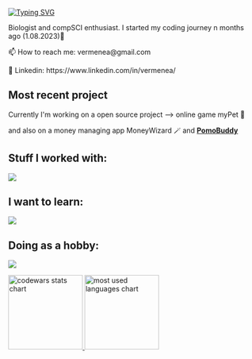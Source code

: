 
<a href="https://git.io/typing-svg"><img src="https://readme-typing-svg.demolab.com?font=Fira+Code&pause=1000&color=F71E15&random=false&width=435&lines=print(%22Hi!+I'm+Natalia%22)" alt="Typing SVG" /></a>
<p align="left">Biologist and compSCI enthusiast. I started my coding journey n months ago (1.08.2023)🚀</p>

<p>📫 How to reach me: vermenea@gmail.com</p>
<p>🪪 Linkedin: https://www.linkedin.com/in/vermenea/</p>


## Most recent project

Currently I'm working on a open source project --> online game myPet 🐾

and also on a money managing app MoneyWizard 🪄 and **[PomoBuddy](https://pomodoro-buddy.vercel.app)**

<h2 align="left">Stuff I worked with:</h2>


<p align="left">
  <a href="https://skillicons.dev">
    <img src="https://skillicons.dev/icons?i=py,js,react,ts,sass,tailwind,bootstrap,git,gulp,vite,jest,figma" />
  </a>
</p>

<h2 align="left">I want to learn:</h2>

<p align="left">
  <a href="https://skillicons.dev">
    <img src="https://skillicons.dev/icons?i=firebase,redux,wordpress,nextjs" />
  </a>
</p>

<h2 align="left">Doing as a hobby:</h2>
<p align="left">
  <a href="https://skillicons.dev">
    <img src="https://skillicons.dev/icons?i=raspberrypi" />
  </a>
</p>


<p align="left">
    <a href="LINK TO: WHEN CLICKED">
      <img height="150" src="https://github.r2v.ch/codewars?user=vermenea" alt="codewars stats chart"/>
      <img height="150" src="https://github-readme-stats.vercel.app/api/top-langs?username=vermenea&show_icons=true&locale=en&layout=compact&theme=transparent" alt="most used languages chart"/> 
    </a>
</p>



